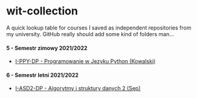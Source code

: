 # wit-collection
A quick lookup table for courses I saved as independent repositories from my university. GitHub really should add some kind of folders man...

#### 5 - Semestr zimowy 2021/2022
- [I-PPY-DP  -  Programowanie w Języku Python (Kowalski)](https://github.com/dlt-v/wit-ppy-dp)

#### 6 - Semestr letni 2021/2022
- [I-ASD2-DP  -  Algorytmy i struktury danych 2 (Sęp)](https://github.com/dlt-v/i-asd2-dp)
